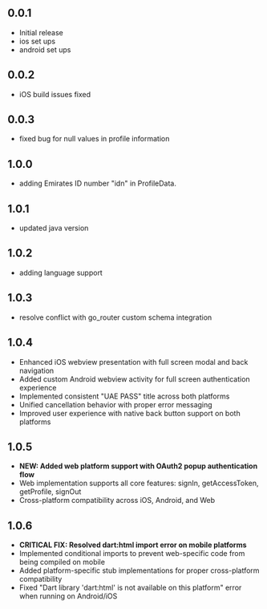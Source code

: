 ## 0.0.1

- Initial release
- ios set ups
- android set ups

## 0.0.2

- iOS build issues fixed

## 0.0.3

- fixed bug for null values in profile information

## 1.0.0

- adding Emirates ID number "idn" in ProfileData.

## 1.0.1

- updated java version

## 1.0.2

- adding language support

## 1.0.3

- resolve conflict with go_router custom schema integration

## 1.0.4

- Enhanced iOS webview presentation with full screen modal and back navigation
- Added custom Android webview activity for full screen authentication experience
- Implemented consistent "UAE PASS" title across both platforms
- Unified cancellation behavior with proper error messaging
- Improved user experience with native back button support on both platforms

## 1.0.5

- **NEW: Added web platform support with OAuth2 popup authentication flow**
- Web implementation supports all core features: signIn, getAccessToken, getProfile, signOut
- Cross-platform compatibility across iOS, Android, and Web

## 1.0.6

- **CRITICAL FIX: Resolved dart:html import error on mobile platforms**
- Implemented conditional imports to prevent web-specific code from being compiled on mobile
- Added platform-specific stub implementations for proper cross-platform compatibility
- Fixed "Dart library 'dart:html' is not available on this platform" error when running on Android/iOS
